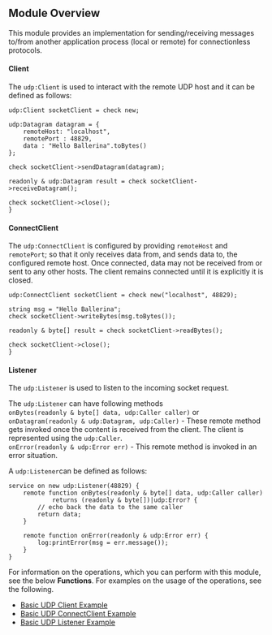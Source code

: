 ## Module Overview

This module provides an implementation for sending/receiving messages to/from another application process (local or remote) for connectionless protocols.

#### Client
The `udp:Client` is used to interact with the remote UDP host and it can be defined as follows:

```ballerina
udp:Client socketClient = check new;

udp:Datagram datagram = {
    remoteHost: "localhost",
    remotePort : 48829,
    data : "Hello Ballerina".toBytes()
};

check socketClient->sendDatagram(datagram);

readonly & udp:Datagram result = check socketClient->receiveDatagram();

check socketClient->close();
}
```

#### ConnectClient
The `udp:ConnectClient` is configured by providing `remoteHost` and `remotePort`; so that it only receives data from, and sends data to, the configured remote host. Once connected, data may not be received from or sent to any other hosts. The client remains connected until it is explicitly it is closed.

```ballerina
udp:ConnectClient socketClient = check new("localhost", 48829);

string msg = "Hello Ballerina";
check socketClient->writeBytes(msg.toBytes());

readonly & byte[] result = check socketClient->readBytes();

check socketClient->close();
}
```

#### Listener
The `udp:Listener` is used to listen to the incoming socket request.</br>

The `udp:Listener` can have following methods</br>
`onBytes(readonly & byte[] data, udp:Caller caller)` or `onDatagram(readonly & udp:Datagram, udp:Caller)` - These remote method gets invoked once the content is received from the client. The client is represented using the `udp:Caller`.</br>
`onError(readonly & udp:Error err)` - This remote method is invoked in an error situation.

A `udp:Listener`can be defined as follows:

```ballerina
service on new udp:Listener(48829) {
    remote function onBytes(readonly & byte[] data, udp:Caller caller) 
            returns (readonly & byte[])|udp:Error? {
        // echo back the data to the same caller
        return data;
    }

    remote function onError(readonly & udp:Error err) {
        log:printError(msg = err.message());
    }
}
```

For information on the operations, which you can perform with this module, see the below **Functions**. For examples on the usage of the operations, see the following.
 * [Basic UDP Client Example](https://ballerina.io/learn/by-example/udp-client.html)
 * [Basic UDP ConnectClient Example](https://ballerina.io/learn/by-example/udp-connect-client.html)
 * [Basic UDP Listener Example](https://ballerina.io/learn/by-example/udp-listener.html)
